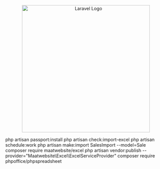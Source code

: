 <p align="center"><a href="https://laravel.com" target="_blank"><img src="https://raw.githubusercontent.com/laravel/art/master/logo-lockup/5%20SVG/2%20CMYK/1%20Full%20Color/laravel-logolockup-cmyk-red.svg" width="400" alt="Laravel Logo"></a></p>

php artisan passport:install
php artisan check:import-excel
php artisan schedule:work
php artisan make:import SalesImport --model=Sale
composer require maatwebsite/excel
php artisan vendor:publish --provider="Maatwebsite\Excel\ExcelServiceProvider"
composer require phpoffice/phpspreadsheet
